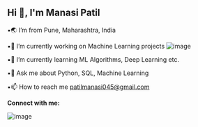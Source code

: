 ## Hi 👋, I'm Manasi Patil

▪🌏 I’m from Pune, Maharashtra, India                                                     
                                                                                                    
▪🔭 I’m currently working on Machine Learning projects                                                                                                 ![image](https://github.com/user-attachments/assets/86016b6f-214d-4dad-91d1875256360915)

▪🌱 I’m currently learning ML Algorithms, Deep Learning etc.

▪💬 Ask me about Python, SQL, Machine Learning

▪📫 How to reach me patilmanasi045@gmail.com

**Connect with me:**

![image](https://github.com/user-attachments/assets/927e8da1-382e-462e-bc6e-d837d61395c5)










